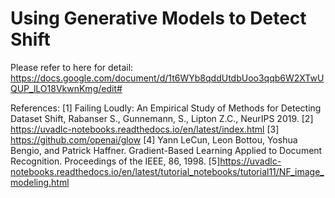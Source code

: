 # Using Generative Models to Detect Shift

Please refer to here for detail:
https://docs.google.com/document/d/1t6WYb8qddUtdbUoo3qqb6W2XTwUQUP_lLO18VkwnKmg/edit#


References:
[1] Failing Loudly: An Empirical Study of Methods for Detecting Dataset Shift, Rabanser S., Gunnemann, S., Lipton Z.C., NeurIPS 2019. 
[2] https://uvadlc-notebooks.readthedocs.io/en/latest/index.html
[3] https://github.com/openai/glow
[4] Yann LeCun, Leon Bottou, Yoshua Bengio, and Patrick Haffner. Gradient-Based Learning Applied to Document Recognition. Proceedings of the IEEE, 86, 1998.
[5]https://uvadlc-notebooks.readthedocs.io/en/latest/tutorial_notebooks/tutorial11/NF_image_modeling.html

